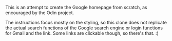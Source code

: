 This is an attempt to create the Google homepage from scratch, as encouraged by the Odin project.

The instructions focus mostly on the styling, so this clone does not replicate the actual search functions of the Google search engine or login functions for Gmail and the link. Some links are clickable though, so there's that. :)
